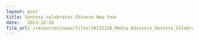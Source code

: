 ```yaml
---
layout: post
title: Sentosa celebrates Chinese New Year
date:   2013-12-26
file_url: /resources/news/files/20131226_Media-Advisory_Sentosa_Celebrates_Chinese_New_Year_2014.pdf
---
```

